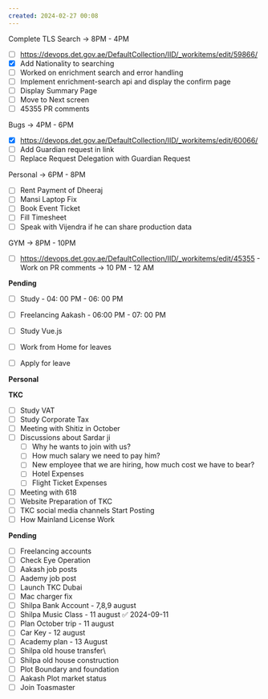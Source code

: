 ```yaml
---
created: 2024-02-27 00:08
---
```

Complete TLS Search -> 8PM - 4PM

- [ ] https://devops.det.gov.ae/DefaultCollection/IID/_workitems/edit/59866/ 
- [x] Add Nationality to searching
- [ ] Worked on enrichment search and error handling
- [ ] Implement enrichment-search api and display the confirm page
- [ ] Display Summary Page
- [ ] Move to Next screen
- [ ] 45355 PR comments

Bugs -> 4PM - 6PM 
- [x] https://devops.det.gov.ae/DefaultCollection/IID/_workitems/edit/60066/
- [ ] Add Guardian request in link 
- [ ] Replace Request Delegation with Guardian Request

Personal -> 6PM - 8PM

- [ ] Rent Payment of Dheeraj
- [ ] Mansi Laptop Fix
- [ ] Book Event Ticket
- [ ] Fill Timesheet
- [ ] Speak with Vijendra if he can share production data

GYM -> 8PM - 10PM


- [ ] https://devops.det.gov.ae/DefaultCollection/IID/_workitems/edit/45355 - Work on PR comments -> 10 PM - 12 AM

**Pending**

- [ ] Study - 04: 00 PM - 06: 00 PM
- [ ] Freelancing Aakash - 06:00 PM - 07: 00 PM
- [ ] Study Vue.js
- [ ] Work from Home for leaves
- [ ] Apply for leave


**Personal**


**TKC**

- [ ] Study VAT
- [ ] Study Corporate Tax
- [ ] Meeting with Shitiz in October
- [ ] Discussions about Sardar ji
	- [ ] Why he wants to join with us?
	- [ ] How much salary we need to pay him?
	- [ ] New employee that we are hiring, how much cost we have to bear?
	- [ ] Hotel Expenses
	- [ ] Flight Ticket Expenses
- [ ] Meeting with 618
- [ ] Website Preparation of TKC
- [ ] TKC social media channels Start Posting
- [ ] How Mainland License Work

**Pending**

- [ ] Freelancing accounts
- [ ] Check Eye Operation
- [ ] Aakash job posts
- [ ] Aademy job post
- [ ] Launch TKC Dubai
- [ ] Mac charger fix
- [ ] Shilpa Bank Account - 7,8,9 august
- [ ] Shilpa Music Class - 11 august ✅ 2024-09-11
- [ ] Plan October trip - 11 august
- [ ] Car Key - 12 august
- [ ] Academy plan - 13 August
- [ ] Shilpa old house transfer\
- [ ] Shilpa old house construction
- [ ] Plot Boundary and foundation 
- [ ] Aakash Plot market status
- [ ] Join Toasmaster